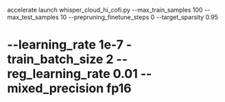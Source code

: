 accelerate launch whisper_cloud_hi_cofi.py --max_train_samples 100 --max_test_samples 10 --prepruning_finetune_steps 0 --target_sparsity 0.95 

# --learning_rate 1e-7  -train_batch_size 2 --reg_learning_rate 0.01 --mixed_precision fp16